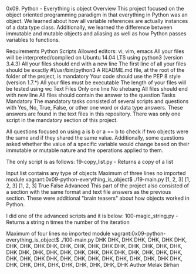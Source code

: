 0x09. Python - Everything is object
Overview
This project focused on the object oriented programming paradigm in that everything in Python was an object. We learned about how all variable references are actually instances of a data type class. Additionally, we learned the difference between immutable and mutable objects and aliasing as well as how Python passes variables to functions.

Requirements
Python Scripts
Allowed editors: vi, vim, emacs
All your files will be interpreted/compiled on Ubuntu 14.04 LTS using python3 (version 3.4.3)
All your files should end with a new line
The first line of all your files should be exactly #!/usr/bin/python3
A README.md file, at the root of the folder of the project, is mandatory
Your code should use the PEP 8 style (version 1.7.*)
All your files must be executable
The length of your files will be tested using wc
Text Files
Only one line
No shebang
All files should end with new line
All files should contain the answer to the question
Tasks
Mandatory
The mandatory tasks consisted of several scripts and questions with Yes, No, True, False, or other one word or data type answers. These answers are found in the text files in this repository. There was only one script in the mandatory section of this project.

All questions focused on using a is b or a == b to check if two objects were the same and if they shared the same value. Additionally, some questions asked whether the value of a specific variable would change based on their immutable or mutable nature and the operations applied to them.

The only script is as follows: 19-copy_list.py - Returns a copy of a list

Input list contains any type of objects
Maximum of three lines
no imported module
vagrant:0x09-python-everything_is_object$ ./19-main.py
[1, 2, 3]
[1, 2, 3]
[1, 2, 3]
True
False
Advanced
This part of the project also consisted of a section with the same format and text file answers as the previous section. These were additional "brain teasers" about how objects worked in Python.

I did one of the advanced scripts and it is below: 100-magic_string.py - Returns a string n times the number of the iteration

Maximum of four lines
no imported module
vagrant:0x09-python-everything_is_object$ ./100-main.py
DHK
DHK, DHK
DHK, DHK, DHK
DHK, DHK, DHK, DHK
DHK, DHK, DHK, DHK, DHK
DHK, DHK, DHK, DHK, DHK, DHK
DHK, DHK, DHK, DHK, DHK, DHK, DHK
DHK, DHK, DHK, DHK, DHK, DHK, DHK, DHK
DHK, DHK, DHK, DHK, DHK, DHK, DHK, DHK, DHK
DHK, DHK, DHK, DHK, DHK, DHK, DHK, DHK, DHK, DHK
Author
Melak Birhan

